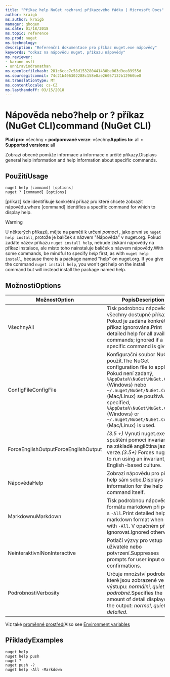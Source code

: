 ```yaml
---
title: "Příkaz help NuGet rozhraní příkazového řádku | Microsoft Docs"
author: kraigb
ms.author: kraigb
manager: ghogen
ms.date: 01/18/2018
ms.topic: reference
ms.prod: nuget
ms.technology: 
description: "Referenční dokumentace pro příkaz nuget.exe nápovědy"
keywords: "odkaz na nápovědu nuget, příkazu nápovědy"
ms.reviewer:
- karann-msft
- unniravindranathan
ms.openlocfilehash: 281c6ccc7c58d153280441430be063d9ee89955d
ms.sourcegitcommit: 74c21b406302288c158e8ae26057132b12960be8
ms.translationtype: MT
ms.contentlocale: cs-CZ
ms.lasthandoff: 03/15/2018
---
```

# <a name="help-or--command-nuget-cli"></a><span data-ttu-id="f5ab3-104">Nápověda nebo?</span><span class="sxs-lookup"><span data-stu-id="f5ab3-104">help or ?</span></span> <span data-ttu-id="f5ab3-105">příkaz (NuGet CLI)</span><span class="sxs-lookup"><span data-stu-id="f5ab3-105">command (NuGet CLI)</span></span>

<span data-ttu-id="f5ab3-106">**Platí pro:** všechny &bullet; **podporované verze**: všechny</span><span class="sxs-lookup"><span data-stu-id="f5ab3-106">**Applies to:** all &bullet; **Supported versions**: all</span></span>

<span data-ttu-id="f5ab3-107">Zobrazí obecné pomůže informace a informace o určité příkazy.</span><span class="sxs-lookup"><span data-stu-id="f5ab3-107">Displays general help information and help information about specific commands.</span></span>

## <a name="usage"></a><span data-ttu-id="f5ab3-108">Použití</span><span class="sxs-lookup"><span data-stu-id="f5ab3-108">Usage</span></span>

```cli
nuget help [command] [options]
nuget ? [command] [options]
```

<span data-ttu-id="f5ab3-109">[příkaz] kde identifikuje konkrétní příkaz pro které chcete zobrazit nápovědu.</span><span class="sxs-lookup"><span data-stu-id="f5ab3-109">where [command] identifies a specific command for which to display help.</span></span>

> [!Warning]
> <span data-ttu-id="f5ab3-110">U některých příkazů, mějte na paměti k určení *pomoci* , jako první se `nuget help install`, protože je balíček s názvem "Nápověda" v nuget.org. Pokud zadáte název příkazu `nuget install help`, nebude získání nápovědy na příkaz instalace, ale místo toho nainstaluje balíček s názvem nápovědy.</span><span class="sxs-lookup"><span data-stu-id="f5ab3-110">With some commands, be mindful to specify *help* first, as with `nuget help install`, because there is a package named "help" on nuget.org. If you give the command `nuget install help`, you won't get help on the install command but will instead install the package named help.</span></span>

## <a name="options"></a><span data-ttu-id="f5ab3-111">Možnosti</span><span class="sxs-lookup"><span data-stu-id="f5ab3-111">Options</span></span>

| <span data-ttu-id="f5ab3-112">Možnost</span><span class="sxs-lookup"><span data-stu-id="f5ab3-112">Option</span></span> | <span data-ttu-id="f5ab3-113">Popis</span><span class="sxs-lookup"><span data-stu-id="f5ab3-113">Description</span></span> |
| --- | --- |
| <span data-ttu-id="f5ab3-114">Všechny</span><span class="sxs-lookup"><span data-stu-id="f5ab3-114">All</span></span> | <span data-ttu-id="f5ab3-115">Tisk podrobnou nápovědu pro všechny dostupné příkazy; Pokud je zadána konkrétní příkaz ignorována.</span><span class="sxs-lookup"><span data-stu-id="f5ab3-115">Print detailed help for all available commands; ignored if a specific command is given.</span></span> |
| <span data-ttu-id="f5ab3-116">ConfigFile</span><span class="sxs-lookup"><span data-stu-id="f5ab3-116">ConfigFile</span></span> | <span data-ttu-id="f5ab3-117">Konfigurační soubor NuGet použít.</span><span class="sxs-lookup"><span data-stu-id="f5ab3-117">The NuGet configuration file to apply.</span></span> <span data-ttu-id="f5ab3-118">Pokud není zadaný, `%AppData%\NuGet\NuGet.Config` (Windows) nebo `~/.nuget/NuGet/NuGet.Config` (Mac/Linux) se používá.</span><span class="sxs-lookup"><span data-stu-id="f5ab3-118">If not specified, `%AppData%\NuGet\NuGet.Config` (Windows) or `~/.nuget/NuGet/NuGet.Config` (Mac/Linux) is used.</span></span>|
| <span data-ttu-id="f5ab3-119">ForceEnglishOutput</span><span class="sxs-lookup"><span data-stu-id="f5ab3-119">ForceEnglishOutput</span></span> | <span data-ttu-id="f5ab3-120">*(3.5 +)*  Vynutí nuget.exe ke spuštění pomocí invariantní, na základě angličtina jazykové verze.</span><span class="sxs-lookup"><span data-stu-id="f5ab3-120">*(3.5+)* Forces nuget.exe to run using an invariant, English-based culture.</span></span> |
| <span data-ttu-id="f5ab3-121">Nápověda</span><span class="sxs-lookup"><span data-stu-id="f5ab3-121">Help</span></span> | <span data-ttu-id="f5ab3-122">Zobrazí nápovědu pro příkaz help sám sebe.</span><span class="sxs-lookup"><span data-stu-id="f5ab3-122">Displays help information for the help command itself.</span></span> |
| <span data-ttu-id="f5ab3-123">Markdownu</span><span class="sxs-lookup"><span data-stu-id="f5ab3-123">Markdown</span></span> | <span data-ttu-id="f5ab3-124">Tisk podrobnou nápovědu ve formátu markdown při použití s `-All`.</span><span class="sxs-lookup"><span data-stu-id="f5ab3-124">Print detailed help in markdown format when used with `-All`.</span></span> <span data-ttu-id="f5ab3-125">V opačném případě ignorovat.</span><span class="sxs-lookup"><span data-stu-id="f5ab3-125">Ignored otherwise.</span></span> |
| <span data-ttu-id="f5ab3-126">Neinteraktivní</span><span class="sxs-lookup"><span data-stu-id="f5ab3-126">NonInteractive</span></span> | <span data-ttu-id="f5ab3-127">Potlačí výzvy pro vstup uživatele nebo potvrzení.</span><span class="sxs-lookup"><span data-stu-id="f5ab3-127">Suppresses prompts for user input or confirmations.</span></span> |
| <span data-ttu-id="f5ab3-128">Podrobnosti</span><span class="sxs-lookup"><span data-stu-id="f5ab3-128">Verbosity</span></span> | <span data-ttu-id="f5ab3-129">Určuje množství podrobností, které jsou zobrazené ve výstupu: *normální*, *quiet*, *podrobné*.</span><span class="sxs-lookup"><span data-stu-id="f5ab3-129">Specifies the amount of detail displayed in the output: *normal*, *quiet*, *detailed*.</span></span> |

<span data-ttu-id="f5ab3-130">Viz také [proměnné prostředí](cli-ref-environment-variables.md)</span><span class="sxs-lookup"><span data-stu-id="f5ab3-130">Also see [Environment variables](cli-ref-environment-variables.md)</span></span>

## <a name="examples"></a><span data-ttu-id="f5ab3-131">Příklady</span><span class="sxs-lookup"><span data-stu-id="f5ab3-131">Examples</span></span>

```cli
nuget help
nuget help push
nuget ?
nuget push -?
nuget help -All -Markdown
```

